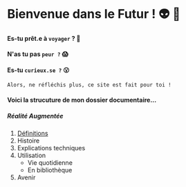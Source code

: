 # Bienvenue dans le Futur ! :alien: :rocket:
#### Es-tu prêt.e à `voyager` ? :ocean:
#### N'as tu pas `peur ?` :scream:
#### Es-tu `curieux.se ?` :open_mouth:
```
Alors, ne réfléchis plus, ce site est fait pour toi !
```

#### Voici la strucuture de mon dossier documentaire...
##### Réalité Augmentée
1. [Définitions](https://github.com/Bremsou/AORI-Dossier-Documentaire/edit/master/Definition.md)
2. Histoire
3. Explications techniques
4. Utilisation
   - Vie quotidienne
   - En bibliothèque
 5. Avenir
